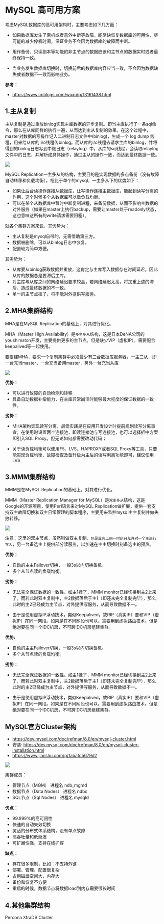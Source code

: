 # MySQL 高可用方案

考虑MySQL数据库的高可用架构时，主要考虑如下几方面：

- 如果数据库发生了宕机或者意外中断等故障，能尽快恢复数据库的可用性，尽可能的减少停机时间，保证业务不会因为数据库的故障而中断。

- 用作备份、只读副本等功能的非主节点的数据应该和主节点的数据实时或者最终保持一致。

- 当业务发生数据库切换时，切换前后的数据库内容应当一致，不会因为数据缺失或者数据不一致而影响业务。

**参考：**

- https://www.cnblogs.com/wuxu/p/13161438.html

## 1.主从复制

主从复制是通过重放binlog实现主库数据的异步复制。即当主库执行了一条sql命令，那么在从库同样的执行一遍，从而达到主从复制的效果。在这个过程中，master对数据的写操作记入二进制日志文件中(binlog)，生成一个 log dump 线程，用来给从库的 i/o线程传binlog。而从库的i/o线程去请求主库的binlog，并将得到的binlog日志写到中继日志（relaylog）中，从库的sql线程，会读取relaylog文件中的日志，并解析成具体操作，通过主从的操作一致，而达到最终数据一致。

![](_images/mysql-master-slave.jpeg)

MySQL Replication一主多从的结构，主要目的是实现数据的多点备份（没有故障自动转移和负载均衡）。相比于单个的mysql，一主多从下的优势如下：

- 如果让后台读操作连接从数据库，让写操作连接主数据库，能起到读写分离的作用，这个时候多个从数据库可以做负载均衡。
- 可以在某个从数据库中暂时中断复制进程，来备份数据，从而不影响主数据的对外服务（如果在master上执行backup，需要让master处于readonly状态，这也意味这所有的write请求需要阻塞）。

就各个集群方案来说，其优势为：

- 主从复制是mysql自带的，无需借助第三方。
- 数据被删除，可以从binlog日志中恢复。
- 配置较为简单方便。

其劣势为：

- 从库要从binlog获取数据并重放，这肯定与主库写入数据存在时间延迟，因此从库的数据总是要滞后主库。
- 对主库与从库之间的网络延迟要求较高，若网络延迟太高，将加重上述的滞后，造成最终数据的不一致。
- 单一的主节点挂了，将不能对外提供写服务。

## 2.MHA集群结构

MHA是在MySQL Replication的基础上，对其进行优化。

MHA（Master High Availability）是`多主多从`结构，这是日本DeNA公司的youshimaton开发，主要提供更多的主节点，但是缺少VIP（虚拟IP），需要配合keepalived等一起使用。

要搭建MHA，要求一个复制集群中必须最少有三台数据库服务器，一主二从，即一台充当master，一台充当备用master，另外一台充当从库

![](_images/mha.png)

**优势：**

- 可以进行故障的自动检测和转移
- 具备自动数据补偿能力，在主库异常崩溃时能够最大程度的保证数据的一致性。

**劣势：**

- MHA架构实现读写分离，最佳实践是在应用开发设计时提前规划读写分离事宜，在使用时设置两个连接池，即读连接池与写连接池，也可以选择折中方案即引入SQL Proxy。但无论如何都需要改动代码；

- 关于读负载均衡可以使用F5、LVS、HAPROXY或者SQL Proxy等工具，只要能实现负载均衡、故障检查及备升级为主后的读写剥离功能即可，建议使用LVS

## 3.MMM集群结构

MMM是在MySQL Replication的基础上，对其进行优化。

MMM（Master Replication Manager for MySQL）是`双主多从`结构，这是Google的开源项目，使用Perl语言来对MySQL Replication做扩展，提供一套支持双主故障切换和双主日常管理的脚本程序，主要用来监控mysql主主复制并做失败转移。

![](_images/mmm.png)

注意：这里的双主节点，虽然叫做双主复制，`但是业务上同一时刻只允许对一个主进行写入`，另一台备选主上提供部分读服务，以加速在主主切换时刻备选主的预热。

**优势：**

- 自动的主主Failover切换，一般3s以内切换备机。
- 多个从节点读的负载均衡。

**劣势：**

- 无法完全保证数据的一致性。如主1挂了，MMM monitor已经切换到主2上来了，而若此时双主复制中，主2数据落后于主1（即还未完全复制完毕），那么此时的主2已经成为主节点，对外提供写服务，从而导致数据不一。

- 由于是使用虚拟IP浮动技术，类似Keepalived，故RIP（真实IP）要和VIP（虚拟IP）在同一网段。如果是在不同网段也可以，需要用到虚拟路由技术。但是绝对要在同一个IDC机房，不可跨IDC机房组建集群。

**优势:**

- 自动的主主Failover切换，一般3s以内切换备机。
- 多个从节点读的负载均衡。

**劣势：**

- 无法完全保证数据的一致性。如主1挂了，MMM monitor已经切换到主2上来了，而若此时双主复制中，主2数据落后于主1（即还未完全复制完毕），那么此时的主2已经成为主节点，对外提供写服务，从而导致数据不一。

- 由于是使用虚拟IP浮动技术，类似Keepalived，故RIP（真实IP）要和VIP（虚拟IP）在同一网段。如果是在不同网段也可以，需要用到虚拟路由技术。但是绝对要在同一个IDC机房，不可跨IDC机房组建集群。

## MySQL官方Cluster架构

- https://dev.mysql.com/doc/refman/8.0/en/mysql-cluster.html
- 安装: https://dev.mysql.com/doc/refman/8.0/en/mysql-cluster-installation.html
- https://www.jianshu.com/p/1abafc5679d2

![](_images/mysql-cluster.png)

集群成员：

- 管理节点（MGM） 进程名 ndb_mgmd
- 数据节点（Data Nodes） 进程名 ndbd
- SQL节点（Sql Nodes） 进程名 mysqld

**优点：**

- 99.999%的高可用性
- 快速的自动失效切换
- 灵活的分布式体系结构，没有单点故障
- 高吞吐量和低延迟
- 可扩展性强，支持在线扩容

**缺点：**

- 存在很多限制，比如：不支持外键
- 部署、管理、配置很复杂
- 占用磁盘空间大，内存大
- 备份和恢复不方便
- 重启的时候，数据节点将数据load到内存需要很长时间

## 4.其他集群结构

Percona XtraDB Cluster

